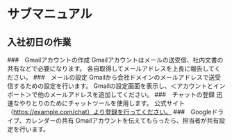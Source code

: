 # サブマニュアル
## 入社初日の作業
###　Gmailアカウントの作成
Gmailアカウントはメールの送受信、社内文書の共有などで必要になります。
各自取得してメールアドレスを上長に報告してください。
###　メールの設定
Gmailから会社ドメインのメールアドレスで送受信するための設定を行います。
Gmailの設定画面を表示し、＜アカウントとインポート＞で他のメールアドレスを追加してください。
###　チャットの登録
迅速なやりとりのためにチャットツールを使用します。
公式サイト（https://example.com/chat）より登録を行ってください。
###　Googleドライブ、カレンダーの共有
Gmailアカウントを伝えてもらったら、担当者が共有設定を行います。